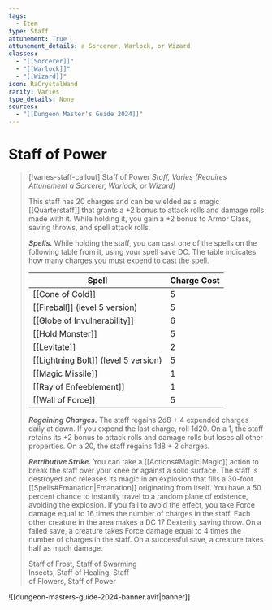 ```yaml
---
tags:
  - Item
type: Staff
attunement: True
attunement_details: a Sorcerer, Warlock, or Wizard
classes:
  - "[[Sorcerer]]"
  - "[[Warlock]]"
  - "[[Wizard]]"
icon: RaCrystalWand
rarity: Varies
type_details: None
sources: 
  - "[[Dungeon Master's Guide 2024]]"
---
```

# Staff of Power
>[!varies-staff-callout] Staff of Power
>_Staff, Varies (Requires Attunement a Sorcerer, Warlock, or Wizard)_
>
>This staff has 20 charges and can be wielded as a magic [[Quarterstaff]] that grants a +2 bonus to attack rolls and damage rolls made with it. While holding it, you gain a +2 bonus to Armor Class, saving throws, and spell attack rolls.
>
>**_Spells._** While holding the staff, you can cast one of the spells on the following table from it, using your spell save DC. The table indicates how many charges you must expend to cast the spell.
>
>|Spell|Charge Cost|
>|---|---|
>|[[Cone of Cold]]|5|
>|[[Fireball]] (level 5 version)|5|
>|[[Globe of Invulnerability]]|6|
>|[[Hold Monster]]|5|
>|[[Levitate]]|2|
>|[[Lightning Bolt]] (level 5 version)|5|
>|[[Magic Missile]]|1|
>|[[Ray of Enfeeblement]]|1|
>|[[Wall of Force]]|5|
>
>**_Regaining Charges._** The staff regains 2d8 + 4 expended charges daily at dawn. If you expend the last charge, roll 1d20. On a 1, the staff retains its +2 bonus to attack rolls and damage rolls but loses all other properties. On a 20, the staff regains 1d8 + 2 charges.
>
>**_Retributive Strike._** You can take a [[Actions#Magic\|Magic]] action to break the staff over your knee or against a solid surface. The staff is destroyed and releases its magic in an explosion that fills a 30-foot [[Spells#Emanation\|Emanation]] originating from itself. You have a 50 percent chance to instantly travel to a random plane of existence, avoiding the explosion. If you fail to avoid the effect, you take Force damage equal to 16 times the number of charges in the staff. Each other creature in the area makes a DC 17 Dexterity saving throw. On a failed save, a creature takes Force damage equal to 4 times the number of charges in the staff. On a successful save, a creature takes half as much damage.
>
>
>Staff of Frost, Staff of Swarming  
>Insects, Staff of Healing, Staff  
>of Flowers, Staff of Power
>


![[dungeon-masters-guide-2024-banner.avif|banner]]